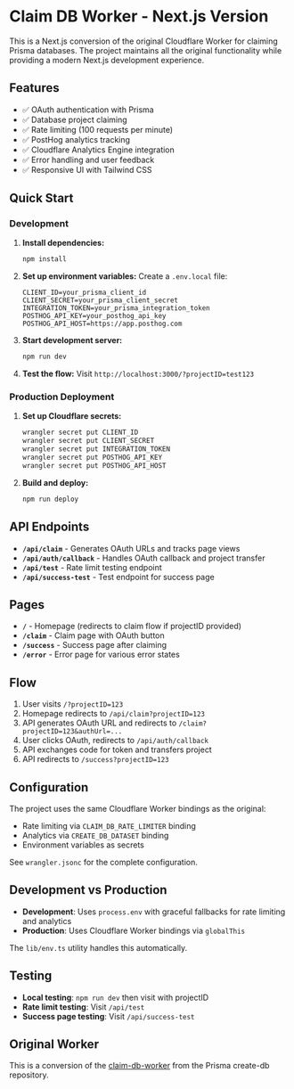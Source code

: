 # Claim DB Worker - Next.js Version

This is a Next.js conversion of the original Cloudflare Worker for claiming Prisma databases. The project maintains all the original functionality while providing a modern Next.js development experience.

## Features

- ✅ OAuth authentication with Prisma
- ✅ Database project claiming
- ✅ Rate limiting (100 requests per minute)
- ✅ PostHog analytics tracking
- ✅ Cloudflare Analytics Engine integration
- ✅ Error handling and user feedback
- ✅ Responsive UI with Tailwind CSS

## Quick Start

### Development

1. **Install dependencies:**
   ```bash
   npm install
   ```

2. **Set up environment variables:**
   Create a `.env.local` file:
   ```env
   CLIENT_ID=your_prisma_client_id
   CLIENT_SECRET=your_prisma_client_secret
   INTEGRATION_TOKEN=your_prisma_integration_token
   POSTHOG_API_KEY=your_posthog_api_key
   POSTHOG_API_HOST=https://app.posthog.com
   ```

3. **Start development server:**
   ```bash
   npm run dev
   ```

4. **Test the flow:**
   Visit `http://localhost:3000/?projectID=test123`

### Production Deployment

1. **Set up Cloudflare secrets:**
   ```bash
   wrangler secret put CLIENT_ID
   wrangler secret put CLIENT_SECRET
   wrangler secret put INTEGRATION_TOKEN
   wrangler secret put POSTHOG_API_KEY
   wrangler secret put POSTHOG_API_HOST
   ```

2. **Build and deploy:**
   ```bash
   npm run deploy
   ```

## API Endpoints

- **`/api/claim`** - Generates OAuth URLs and tracks page views
- **`/api/auth/callback`** - Handles OAuth callback and project transfer
- **`/api/test`** - Rate limit testing endpoint
- **`/api/success-test`** - Test endpoint for success page

## Pages

- **`/`** - Homepage (redirects to claim flow if projectID provided)
- **`/claim`** - Claim page with OAuth button
- **`/success`** - Success page after claiming
- **`/error`** - Error page for various error states

## Flow

1. User visits `/?projectID=123`
2. Homepage redirects to `/api/claim?projectID=123`
3. API generates OAuth URL and redirects to `/claim?projectID=123&authUrl=...`
4. User clicks OAuth, redirects to `/api/auth/callback`
5. API exchanges code for token and transfers project
6. API redirects to `/success?projectID=123`

## Configuration

The project uses the same Cloudflare Worker bindings as the original:
- Rate limiting via `CLAIM_DB_RATE_LIMITER` binding
- Analytics via `CREATE_DB_DATASET` binding
- Environment variables as secrets

See `wrangler.jsonc` for the complete configuration.

## Development vs Production

- **Development**: Uses `process.env` with graceful fallbacks for rate limiting and analytics
- **Production**: Uses Cloudflare Worker bindings via `globalThis`

The `lib/env.ts` utility handles this automatically.

## Testing

- **Local testing**: `npm run dev` then visit with projectID
- **Rate limit testing**: Visit `/api/test`
- **Success page testing**: Visit `/api/success-test`

## Original Worker

This is a conversion of the [claim-db-worker](https://github.com/prisma/create-db/tree/main/claim-db-worker) from the Prisma create-db repository.
